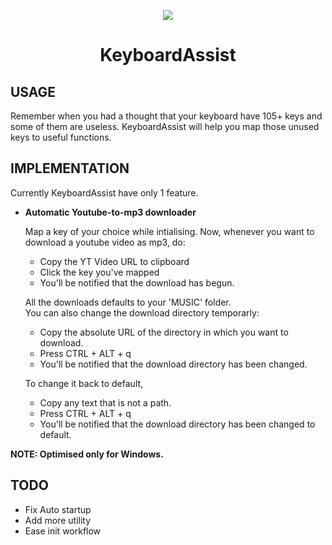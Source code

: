 <p align="center">
  <img src="https://raw.githubusercontent.com/chethaslp/KeyboardAssist/main/img.ico" size="5"/> 
  <h1 align="center">KeyboardAssist</h1>
</p>
    
## USAGE
  Remember when you had a thought that your keyboard have 105+ keys and some of them are useless.
  KeyboardAssist will help you map those unused keys to useful functions.

## IMPLEMENTATION
  Currently KeyboardAssist have only 1 feature.
  * <b>Automatic Youtube-to-mp3 downloader</b>

    Map a key of your choice while intialising. Now, whenever you want to download a youtube video as mp3, do:
      * Copy the YT Video URL to clipboard
      * Click the key you've mapped
      * You'll be notified that the download has begun.
  
    All the downloads defaults to your 'MUSIC' folder.<br>
    You can also change the download directory temporarly:
      * Copy the absolute URL of the directory in which you want to download.
      * Press CTRL + ALT + q
      * You'll be notified that the download directory has been changed.

     To change it back to default,
      * Copy any text that is not a path.
      * Press CTRL + ALT + q
      * You'll be notified that the download directory has been changed to default.

<b>NOTE: Optimised only for Windows.</b>

## TODO
* Fix Auto startup
* Add more utility
* Ease init workflow
